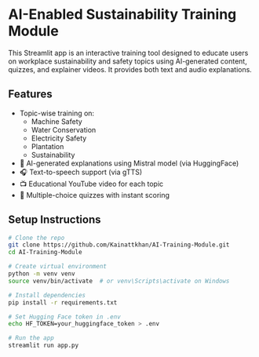 # AI-Enabled Sustainability Training Module

This Streamlit app is an interactive training tool designed to educate users on workplace sustainability and safety topics using AI-generated content, quizzes, and explainer videos. It provides both text and audio explanations.

## Features

- Topic-wise training on:
  - Machine Safety
  - Water Conservation
  - Electricity Safety
  - Plantation
  - Sustainability
- 🧠 AI-generated explanations using Mistral model (via HuggingFace)
- 🎧 Text-to-speech support (via gTTS)
- 📺 Educational YouTube video for each topic
- 📝 Multiple-choice quizzes with instant scoring

##  Setup Instructions

```bash
# Clone the repo
git clone https://github.com/Kainattkhan/AI-Training-Module.git
cd AI-Training-Module

# Create virtual environment
python -m venv venv
source venv/bin/activate  # or venv\Scripts\activate on Windows

# Install dependencies
pip install -r requirements.txt

# Set Hugging Face token in .env
echo HF_TOKEN=your_huggingface_token > .env

# Run the app
streamlit run app.py
